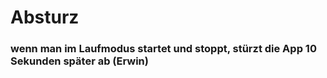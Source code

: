 # Absturz
### wenn man im Laufmodus startet und stoppt, stürzt die App 10 Sekunden später ab (Erwin)

